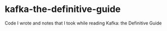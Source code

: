 # kafka-the-definitive-guide
Code I wrote and notes that I took while reading Kafka: the Definitive Guide
